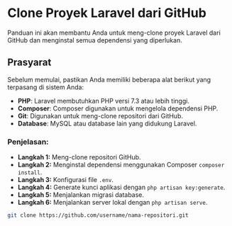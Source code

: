 # Clone Proyek Laravel dari GitHub

Panduan ini akan membantu Anda untuk meng-clone proyek Laravel dari GitHub dan menginstal semua dependensi yang diperlukan.

## Prasyarat

Sebelum memulai, pastikan Anda memiliki beberapa alat berikut yang terpasang di sistem Anda:

- **PHP**: Laravel membutuhkan PHP versi 7.3 atau lebih tinggi.
- **Composer**: Composer digunakan untuk mengelola dependensi PHP.
- **Git**: Digunakan untuk meng-clone repositori dari GitHub.
- **Database**: MySQL atau database lain yang didukung Laravel.

### Penjelasan:

- **Langkah 1:** Meng-clone repositori GitHub.
- **Langkah 2:** Menginstal dependensi menggunakan Composer `composer install`.
- **Langkah 3:** Konfigurasi file `.env`.
- **Langkah 4:** Generate kunci aplikasi dengan `php artisan key:generate`.
- **Langkah 5:** Menjalankan migrasi database.
- **Langkah 6:** Menjalankan server lokal dengan `php artisan serve`.

```bash
git clone https://github.com/username/nama-repositori.git

